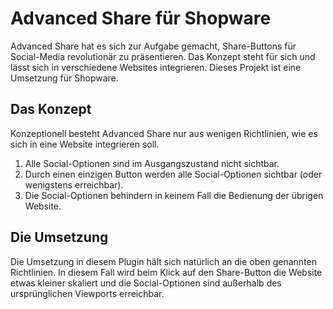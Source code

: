# Advanced Share für Shopware

Advanced Share hat es sich zur Aufgabe gemacht, Share-Buttons für Social-Media revolutionär zu präsentieren. Das Konzept steht für sich und lässt sich in verschiedene Websites integrieren. Dieses Projekt ist eine Umsetzung für Shopware.

## Das Konzept

Konzeptionell besteht Advanced Share nur aus wenigen Richtlinien, wie es sich in eine Website integrieren soll.

1. Alle Social-Optionen sind im Ausgangszustand nicht sichtbar.
2. Durch einen einzigen Button werden alle Social-Optionen sichtbar (oder wenigstens erreichbar).
3. Die Social-Optionen behindern in keinem Fall die Bedienung der übrigen Website.

## Die Umsetzung

Die Umsetzung in diesem Plugin hält sich natürlich an die oben genannten Richtlinien. In diesem Fall wird beim Klick auf den Share-Button die Website etwas kleiner skaliert und die Social-Optionen sind außerhalb des ursprünglichen Viewports erreichbar.
